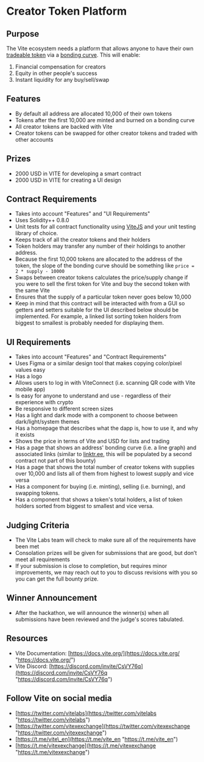 # Creator Token Platform

## Purpose

The Vite ecosystem needs a platform that allows anyone to have their own [tradeable token](https://blog.relevant.community/how-to-make-bonding-curves-for-continuous-token-models-3784653f8b17) via a [bonding curve](https://medium.com/coinmonks/token-bonding-curves-explained-7a9332198e0e). This will enable:
1. Financial compensation for creators
2. Equity in other people's success
3. Instant liquidity for any buy/sell/swap

## Features
- By default all address are allocated 10,000 of their own tokens
- Tokens after the first 10,000 are minted and burned on a bonding curve
- All creator tokens are backed with Vite
- Creator tokens can be swapped for other creator tokens and traded with other accounts

## Prizes
- 2000 USD in VITE for developing a smart contract
- 2000 USD in VITE for creating a UI design

## Contract Requirements
- Takes into account "Features" and "UI Requirements"
- Uses Solidity++ 0.8.0
- Unit tests for all contract functionality using [ViteJS](https://github.com/vitelabs/vite.js "https://github.com/vitelabs/vite.js") and your unit testing library of choice.
- Keeps track of all the creator tokens and their holders
- Token holders may transfer any number of their holdings to another address.
- Because the first 10,000 tokens are allocated to the address of the token, the slope of the bonding curve should be something like `price = 2 * supply - 10000`
- Swaps between creator tokens calculates the price/supply change if you were to sell the first token for Vite and buy the second token with the same Vite
- Ensures that the supply of a particular token never goes below 10,000
- Keep in mind that this contract will be interacted with from a GUI so getters and setters suitable for the UI described below should be implemented. For example, a linked list sorting token holders from biggest to smallest is probably needed for displaying them.

## UI Requirements
- Takes into account "Features" and "Contract Requirements"
- Uses Figma or a similar design tool that makes copying color/pixel values easy
- Has a logo
- Allows users to log in with ViteConnect (i.e. scanning QR code with Vite mobile app)
- Is easy for anyone to understand and use - regardless of their experience with crypto
- Be responsive to different screen sizes
- Has a light and dark mode with a component to choose between dark/light/system themes
- Has a homepage that describes what the dapp is, how to use it, and why it exists
- Shows the price in terms of Vite and USD for lists and trading
- Has a page that shows an address' bonding curve (i.e. a line graph) and associated links (similar to [linktr.ee](https://linktr.ee/), this will be populated by a second contract not part of this bounty)
- Has a page that shows the total number of creator tokens with supplies over 10,000 and lists all of them from highest to lowest supply and vice versa
- Has a component for buying (i.e. minting), selling (i.e. burning), and swapping tokens.
- Has a component that shows a token's total holders, a list of token holders sorted from biggest to smallest and vice versa.

## Judging Criteria
- The Vite Labs team will check to make sure all of the requirements have been met
- Consolation prizes will be given for submissions that are good, but don’t meet all requirements
- If your submission is close to completion, but requires minor improvements, we may reach out to you to discuss revisions with you so you can get the full bounty prize.

## Winner Announcement
- After the hackathon, we will announce the winner(s) when all submissions have been reviewed and the judge's scores tabulated.

## Resources
- Vite Documentation: [https://docs.vite.org/](https://docs.vite.org/ "https://docs.vite.org/")
- Vite Discord: [https://discord.com/invite/CsVY76q](https://discord.com/invite/CsVY76q "https://discord.com/invite/CsVY76q")

## Follow Vite on social media
- [https://twitter.com/vitelabs](https://twitter.com/vitelabs "https://twitter.com/vitelabs")
- [https://twitter.com/vitexexchange](https://twitter.com/vitexexchange "https://twitter.com/vitexexchange")
- [https://t.me/vite\_en](https://t.me/vite_en "https://t.me/vite_en")
- [https://t.me/vitexexchange](https://t.me/vitexexchange "https://t.me/vitexexchange")